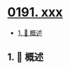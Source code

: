 # [0191. xxx](https://github.com/Tdahuyou/TNotes.leetcode/tree/main/notes/0191.%20xxx)

<!-- region:toc -->

- [1. 📝 概述](#1--概述)

<!-- endregion:toc -->

## 1. 📝 概述
